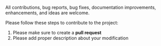 All contributions, bug reports, bug fixes, documentation improvements, enhancements, and ideas are welcome.

Please follow these steps to contribute to the project:

1. Please make sure to create a **pull request**
2. Please add proper description about your modification
